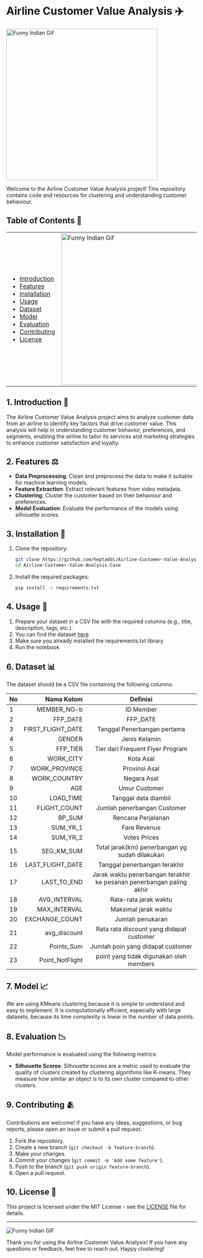 # Airline Customer Value Analysis ✈️


<img src="https://i.ibb.co/fxBHt1V/9179655dd5ff3224af22b769329416d7-removebg-preview.png" alt="Funny Indian Gif" width="400" align="center">

Welcome to the Airline Customer Value Analysis project! This repository contains code and resources for clustering and understanding customer behaviour.

## Table of Contents 📝

<table>
  <tr>
    <td>
        <ul>
        <li><a href="#introduction">Introduction</a></li>
        <li><a href="#features">Features</a></li>
        <li><a href="#installation">Installation</a></li>
        <li><a href="#usage">Usage</a></li>
        <li><a href="#dataset">Dataset</a></li>
        <li><a href="#model">Model</a></li>
        <li><a href="#evaluation">Evaluation</a></li>
        <li><a href="#contributing">Contributing</a></li>
        <li><a href="#license">License</a></li>
      </ul>
    </td>
    <td>
        <img src="https://i.ibb.co/YpTxVrY/Png-Item-1718003.png" alt="Funny Indian Gif" width="400">
    </td>
  </tr>
</table>

## 1. Introduction 🚀

The Airline Customer Value Analysis project aims to analyze customer data from an airline to identify key factors that drive customer value. This analysis will help in understanding customer behavior, preferences, and segments, enabling the airline to tailor its services and marketing strategies to enhance customer satisfaction and loyalty.

## 2. Features ⚖️

- **Data Preprocessing**: Clean and preprocess the data to make it suitable for machine learning models.
- **Feature Extraction**: Extract relevant features from video metadata.
- **Clustering**: Cluster the customer based on their behaviour and preferences.
- **Model Evaluation**: Evaluate the performance of the models using silhouette scores.

## 3. Installation 📖

1. Clone the repository:
    ```sh
    git clone https://github.com/heptaddc/Airline-Customer-Value-Analysis-Case.git
    cd Airline-Customer-Value-Analysis-Case
    ```

2. Install the required packages:
    ```sh
    pip install -r requirements.txt
    ```

## 4. Usage 🔨

1. Prepare your dataset in a CSV file with the required columns (e.g., title, description, tags, etc.).
2. You can find the dataset [here](https://www.kaggle.com/datasets/datasnaek/youtube-new?select=IN_category_id.json)
3. Make sure you already installed the requirements.txt library
4. Run the notebook

## 6. Dataset 📊

The dataset should be a CSV file containing the following columns:

| No | Nama Kolom | Definisi |
| :- | -: | :-: |
| 1 | MEMBER_NO-b | ID Member
| 2 | FFP_DATE | FFP_DATE
| 3 | FIRST_FLIGHT_DATE | Tanggal Penerbangan pertama
| 4 | GENDER | Jenis Kelamin
| 5 | FFP_TIER | Tier dari Frequent Flyer Program
| 6 | WORK_CITY | Kota Asal
| 7 | WORK_PROVINCE | Provinsi Asal
| 8 | WORK_COUNTRY | Negara Asal
| 9 | AGE | Umur Customer
| 10 | LOAD_TIME | Tanggal data diambil
| 11 | FLIGHT_COUNT | Jumlah penerbangan Customer
| 12 | BP_SUM |  Rencana Perjalanan
| 13 | SUM_YR_1 | Fare Revenue
| 14 | SUM_YR_2 | Votes Prices
| 15 | SEG_KM_SUM | Total jarak(km) penerbangan yg sudah dilakukan
| 16 | LAST_FLIGHT_DATE | Tanggal penerbangan terakhir
| 17 | LAST_TO_END | Jarak waktu penerbangan terakhir ke pesanan penerbangan paling akhir
| 18 | AVG_INTERVAL | Rata-rata jarak waktu
| 19 | MAX_INTERVAL | Maksimal jarak waktu
| 20 | EXCHANGE_COUNT | Jumlah penukaran
| 21 | avg_discount | Rata rata discount yang didapat customer
| 22 | Points_Sum |  Jumlah poin yang didapat customer
| 23 | Point_NotFlight |  point yang tidak digunakan oleh members


## 7. Model 📈

We are using KMeans clustering because it is simple to understand and easy to implement. It is computationally efficient, especially with large datasets, because its time complexity is linear in the number of data points.

## 8. Evaluation 📉

Model performance is evaluated using the following metrics:

- **Silhouette Scores**: Silhouette scores are a metric used to evaluate the quality of clusters created by clustering algorithms like K-means. They measure how similar an object is to its own cluster compared to other clusters.

## 9. Contributing 🫂

Contributions are welcome! If you have any ideas, suggestions, or bug reports, please open an issue or submit a pull request.

1. Fork the repository.
2. Create a new branch (`git checkout -b feature-branch`).
3. Make your changes.
4. Commit your changes (`git commit -m 'Add some feature'`).
5. Push to the branch (`git push origin feature-branch`).
6. Open a pull request.

## 10. License 🪪

This project is licensed under the MIT License - see the [LICENSE](LICENSE) file for details.

---

![Funny Indian GIF](https://i.ibb.co/WWrzvRW/mochi-cat-peach.gif) <br>

Thank you for using the Airline Customer Value Analysis! If you have any questions or feedback, feel free to reach out. Happy clustering!
